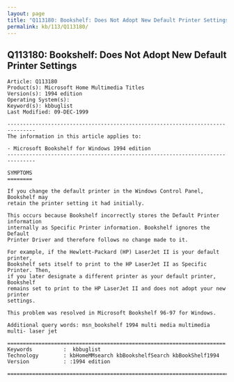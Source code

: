 ```yaml
---
layout: page
title: "Q113180: Bookshelf: Does Not Adopt New Default Printer Settings"
permalink: kb/113/Q113180/
---
```


## Q113180: Bookshelf: Does Not Adopt New Default Printer Settings

	Article: Q113180
	Product(s): Microsoft Home Multimedia Titles
	Version(s): 1994 edition
	Operating System(s): 
	Keyword(s): kbbuglist
	Last Modified: 09-DEC-1999
	
	-------------------------------------------------------------------------------
	The information in this article applies to:
	
	- Microsoft Bookshelf for Windows 1994 edition 
	-------------------------------------------------------------------------------
	
	SYMPTOMS
	========
	
	If you change the default printer in the Windows Control Panel, Bookshelf may
	retain the printer setting it had initially.
	
	This occurs because Bookshelf incorrectly stores the Default Printer information
	internally as Specific Printer information. Bookshelf ignores the Default
	Printer Driver and therefore follows no change made to it.
	
	For example, if the Hewlett-Packard (HP) LaserJet II is your default printer,
	Bookshelf sets itself to print to the HP LaserJet II as Specific Printer. Then,
	if you later designate a different printer as your default printer, Bookshelf
	remains set to print to the HP LaserJet II and does not adopt your new printer
	settings.
	
	This problem was resolved in Microsoft Bookshelf 96-97 for Windows.
	
	Additional query words: msn_bookshelf 1994 multi media multimedia multi- laser jet
	
	======================================================================
	Keywords          :  kbbuglist
	Technology        : kbHomeMMsearch kbBookshelfSearch kbBookShelf1994
	Version           : :1994 edition
	
	=============================================================================
	
